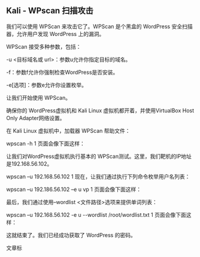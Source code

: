 ## Kali - WPscan 扫描攻击
我们可以使用 WPScan 来攻击它了。WPScan 是个黑盒的 WordPress 安全扫描器，允许用户发现 WordPress 上的漏洞。

WPScan 接受多种参数，包括：

-u <目标域名或 url>：参数u允许你指定目标的域名。

-f：参数f允许你强制检查WordPress是否安装。

-e[选项]：参数e允许你设置枚举。

让我们开始使用 WPScan。

确保你的 WordPress虚拟机和 Kali Linux 虚拟机都开着，并使用VirtualBox Host Only Adapter网络设置。

在 Kali Linux 虚拟机中，加载器 WPScan 帮助文件：

wpscan -h
1
页面会像下面这样：



让我们对WordPress虚拟机执行基本的 WPScan测试。这里，我们靶机的IP地址是192.168.56.102。

wpscan –u 192.168.56.102
1
现在，让我们通过执行下列命令枚举用户名列表：

wpscan –u 192.186.56.102 –e u vp
1
页面会像下面这样：



最后，我们通过使用–wordlist <文件路径>选项来提供单词列表：

wpscan –u 192.168.56.102 -e u --wordlist /root/wordlist.txt
1
页面会像下面这样：



这就结束了。我们已经成功获取了 WordPress 的密码。

文章标